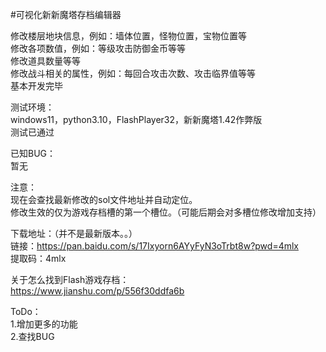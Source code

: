#可视化新新魔塔存档编辑器  

修改楼层地块信息，例如：墙体位置，怪物位置，宝物位置等  
修改各项数值，例如：等级攻击防御金币等等  
修改道具数量等等  
修改战斗相关的属性，例如：每回合攻击次数、攻击临界值等等  
基本开发完毕  

测试环境：  
windows11，python3.10，FlashPlayer32，新新魔塔1.42作弊版  
测试已通过

已知BUG：  
暂无  

注意：  
现在会查找最新修改的sol文件地址并自动定位。  
修改生效的仅为游戏存档槽的第一个槽位。（可能后期会对多槽位修改增加支持）  
  
下载地址：（并不是最新版本。。）  
链接：https://pan.baidu.com/s/17Ixyorn6AYyFyN3oTrbt8w?pwd=4mlx   
提取码：4mlx   

关于怎么找到Flash游戏存档：  
https://www.jianshu.com/p/556f30ddfa6b  

ToDo：  
1.增加更多的功能  
2.查找BUG  